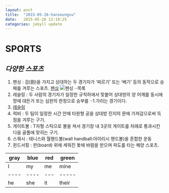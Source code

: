 ```yaml
---
layout: post
title:  "2015-05-26-hanseungsu"
date:   2015-05-26 12:19:25
categories: jekyll update
---
```


# **SPORTS**

## *다양한 스포츠*

1. 펜싱 : 검(劍)을 가지고 상대하는 두 경기자가 ‘찌르기’ 또는 ‘베기’ 등의 동작으로 승패를 겨루는 스포츠.
[펜싱](http://terms.naver.com/entry.nhn?docId=1157868&cid=40942&categoryId=31981)
![펜싱](http://dbscthumb.phinf.naver.net/2765_000_1/20131013154657989_VS7JW7BF3.jpg/59875.jpg)
⋅⋅목록
2. 레슬링 : 두 사람의 경기자가 일정한 규칙하에서 맞붙어 상대방의 양 어깨를 동시에 땅에 대든가 또는 심판의 판정으로 승부를 ⋅⋅1.가리는 경기이다.
3. [레슬링][1]
3. 럭비 : 두 팀이 일정한 시간 안에 타원형 공을 상대방 진지의 문에 가져감으로써 득점을 겨루는 구기.
4. 게이트볼 : T자형 스틱으로 볼을 쳐서 경기장 내 3곳의 게이트를 차례로 통과시킨 다음 골폴에 맞히는 구기.
5. 스쿼시 : 테니스와 월핸드볼(wall handball:아이리시 핸드볼)을 혼합한 운동
6. 윈드서핑 : 판(board) 위에 세워진 돛에 바람을 받으며 파도를 타는 해양 스포츠.

| gray | blue | red | green |
| ---- | ---- | --- | ----- |
|  I   |  my  | me  |  mine |
| ---- | ---- | --- | ----- |
|  he  |  she | it  | their |


[1]: http://terms.naver.com/entry.nhn?docId=1087739&cid=40942&categoryId=31976
